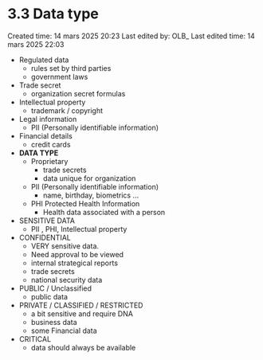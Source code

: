 # 3.3 Data type

Created time: 14 mars 2025 20:23
Last edited by: OLB_
Last edited time: 14 mars 2025 22:03

- Regulated data
    - rules set by third parties
    - government laws
- Trade secret
    - organization secret formulas
- Intellectual property
    - trademark / copyright
- Legal information
    - PII (Personally identifiable information)
- Financial details
    - credit cards
- **DATA TYPE**
    - Proprietary
        - trade secrets
        - data unique for organization
    - PII (Personally identifiable information)
        - name, birthday, biometrics …
    - PHI Protected Health Information
        - Health data associated with a person
- SENSITIVE DATA
    - PII , PHI, Intellectual property
- CONFIDENTIAL
    - VERY sensitive data.
    - Need approval to be viewed
    - internal strategical reports
    - trade secrets
    - national security data
- PUBLIC / Unclassified
    - public data
- PRIVATE / CLASSIFIED / RESTRICTED
    - a bit sensitive and require DNA
    - business data
    - some Financial data
- CRITICAL
    - data should always be available